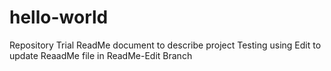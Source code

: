 # hello-world
Repository Trial
ReadMe document to describe project
Testing using Edit to update ReaadMe file in ReadMe-Edit Branch
